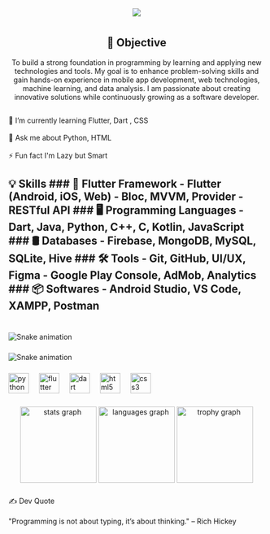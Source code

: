 <div align="center">
  <img src="https://readme-typing-svg.herokuapp.com?font=Poppins&size=50&color=00A2FF&center=true&vCenter=true&width=500&height=50&lines=Hi+There!+👋;I'm+Arifa+Sultana!&pause=2000" />
</div>

<h1 align="left"></h1>

###

<p align="left"><h2 align="center">🎯 Objective</h2> <p align="center"> To build a strong foundation in programming by learning and applying new technologies and tools. My goal is to enhance problem-solving skills and gain hands-on experience in mobile app development, web technologies, machine learning, and data analysis. I am passionate about creating innovative solutions while continuously growing as a software developer. </p></p>

###

<h2 align="left"></h2>

###

<p align="left">🌱 I’m currently learning Flutter, Dart , CSS<br><br>💬 Ask me about Python, HTML<br><br>⚡ Fun fact I'm Lazy but Smart</p>

###

<h2 align="left"></h2>

## 💡 Skills ### 🧩 Flutter Framework - Flutter (Android, iOS, Web) - Bloc, MVVM, Provider - RESTful API ### 🖥️ Programming Languages - Dart, Java, Python, C++, C, Kotlin, JavaScript ### 🛢️ Databases - Firebase, MongoDB, MySQL, SQLite, Hive ### 🛠️ Tools - Git, GitHub, UI/UX, Figma - Google Play Console, AdMob, Analytics ### 📦 Softwares - Android Studio, VS Code, XAMPP, Postman 

###

<br clear="both">

<img src="https://raw.githubusercontent.com/arifasultana76/arifasultana76/output/snake.svg" alt="Snake animation" />

###

<img src="https://raw.githubusercontent.com/arifasultana76/arifasultana76/main/assets/snake.svg" alt="Snake animation" />


###

<div align="left">
  <img src="https://cdn.jsdelivr.net/gh/devicons/devicon/icons/python/python-original.svg" height="40" alt="python logo"  />
  <img width="12" />
  <img src="https://cdn.jsdelivr.net/gh/devicons/devicon/icons/flutter/flutter-original.svg" height="40" alt="flutter logo"  />
  <img width="12" />
  <img src="https://cdn.jsdelivr.net/gh/devicons/devicon/icons/dart/dart-original.svg" height="40" alt="dart logo"  />
  <img width="12" />
  <img src="https://cdn.jsdelivr.net/gh/devicons/devicon/icons/html5/html5-original.svg" height="40" alt="html5 logo"  />
  <img width="12" />
  <img src="https://cdn.jsdelivr.net/gh/devicons/devicon/icons/css3/css3-original.svg" height="40" alt="css3 logo"  />
</div>

###

<div align="center">
  <img src="https://github-readme-stats.vercel.app/api?username=arifasultana76&hide_title=false&hide_rank=false&show_icons=true&include_all_commits=true&count_private=true&disable_animations=false&theme=buefy&locale=en&hide_border=false&order=1" height="150" alt="stats graph"  />
  <img src="https://github-readme-stats.vercel.app/api/top-langs?username=arifasultana76&locale=en&hide_title=false&layout=compact&card_width=320&langs_count=5&theme=dracula&hide_border=false&order=2" height="150" alt="languages graph"  />
  <img src="https://github-profile-trophy.vercel.app?username=arifasultana76&theme=algolia&column=-1&row=1&margin-w=8&margin-h=8&no-bg=true&no-frame=false&order=4" height="150" alt="trophy graph"  />
</div>

###

<p align="left">✍️ Dev Quote<br><br>"Programming is not about typing, it’s about thinking."   – Rich Hickey</p>

###

   
